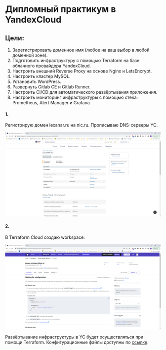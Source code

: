 # Дипломный практикум в YandexCloud

## Цели:

1. Зарегистрировать доменное имя (любое на ваш выбор в любой доменной зоне).
2. Подготовить инфраструктуру с помощью Terraform на базе облачного провайдера YandexCloud.
3. Настроить внешний Reverse Proxy на основе Nginx и LetsEncrypt.
4. Настроить кластер MySQL.
5. Установить WordPress.
6. Развернуть Gitlab CE и Gitlab Runner.
7. Настроить CI/CD для автоматического развёртывания приложения.
8. Настроить мониторинг инфраструктуры с помощью стека: Prometheus, Alert Manager и Grafana.


#### 1.
Регистрирую домен lexanar.ru на nic.ru. Прописываю DNS-серверы YC.

![img.png](scrnshts/1.png)

#### 2.
В Terraform Cloud создаю workspace:

![img.png](scrnshts/2.png)

Развёртывание инфраструктуры в YC будет осуществляться при помощи Terraform. Конфигурационные файлы доступны по [ссылке](https://github.com/lexche/devops-netology/tree/master/diplom/terraform).

